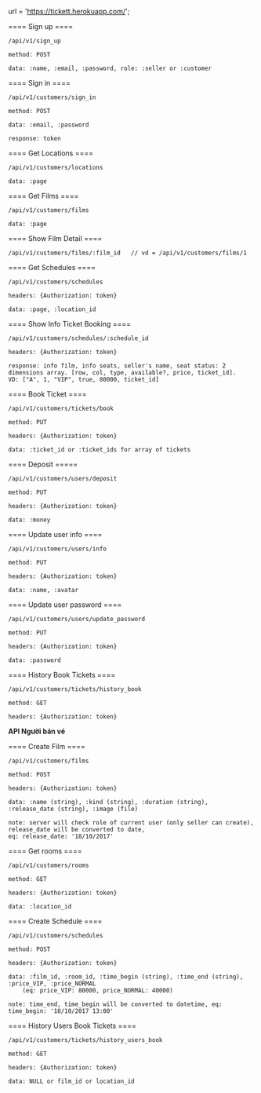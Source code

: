 url = 'https://tickett.herokuapp.com/';

==== Sign up ====

	/api/v1/sign_up

	method: POST

	data: :name, :email, :password, role: :seller or :customer


==== Sign in ====

	/api/v1/customers/sign_in

	method: POST

	data: :email, :password

	response: token

==== Get Locations ====

	/api/v1/customers/locations

	data: :page

==== Get Films ====

	/api/v1/customers/films

	data: :page


==== Show Film Detail ====

	/api/v1/customers/films/:film_id   // vd = /api/v1/customers/films/1


==== Get Schedules ====

	/api/v1/customers/schedules

	headers: {Authorization: token}

	data: :page, :location_id


==== Show Info Ticket Booking ====

	/api/v1/customers/schedules/:schedule_id 

	headers: {Authorization: token}

	response: info film, info seats, seller's name, seat status: 2 dimensions array. [row, col, type, available?, price, ticket_id].
	VD: ["A", 1, "VIP", true, 80000, ticket_id]

==== Book Ticket ====

	/api/v1/customers/tickets/book

	method: PUT

	headers: {Authorization: token}

	data: :ticket_id or :ticket_ids for array of tickets

==== Deposit =====

	/api/v1/customers/users/deposit

	method: PUT

	headers: {Authorization: token}

	data: :money

==== Update user info ==== 
	
	/api/v1/customers/users/info

	method: PUT

	headers: {Authorization: token}

	data: :name, :avatar

==== Update user password ====

	/api/v1/customers/users/update_password

	method: PUT

	headers: {Authorization: token}

	data: :password

==== History Book Tickets ====

	/api/v1/customers/tickets/history_book

	method: GET

	headers: {Authorization: token}

**API Người bán vé**

==== Create Film ====
	
	/api/v1/customers/films

	method: POST

	headers: {Authorization: token}

	data: :name (string), :kind (string), :duration (string), :release_date (string), :image (file)

	note: server will check role of current user (only seller can create), release_date will be converted to date, 
	eq: release_date: '18/10/2017'

==== Get rooms ====

	/api/v1/customers/rooms

	method: GET

	headers: {Authorization: token}

	data: :location_id

==== Create Schedule ====

	/api/v1/customers/schedules

	method: POST

	headers: {Authorization: token}

	data: :film_id, :room_id, :time_begin (string), :time_end (string), :price_VIP, :price_NORMAL 
		(eq: price_VIP: 80000, price_NORMAL: 40000)

	note: time_end, time_begin will be converted to datetime, eq: time_begin: '18/10/2017 13:00'

==== History Users Book Tickets ====

	/api/v1/customers/tickets/history_users_book

	method: GET

	headers: {Authorization: token}

	data: NULL or film_id or location_id
